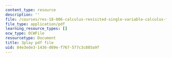 ```yaml
---
content_type: resource
description: ''
file: /courses/res-18-006-calculus-revisited-single-variable-calculus-fall-2010/84e3ede31436d69ef767577c3c885a9f_dNyLGmiYQY0.pdf
file_type: application/pdf
learning_resource_types: []
ocw_type: OCWFile
resourcetype: Document
title: 3play pdf file
uid: 84e3ede3-1436-d69e-f767-577c3c885a9f
---
```

